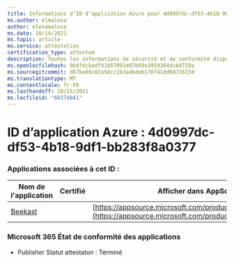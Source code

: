 ```yaml
---
title: Informations d’ID d’application Azure pour 4d0997dc-df53-4b18-9df1-bb283f8a0377
ms.author: elmalova
author: elenamalova
ms.date: 10/14/2021
ms.topic: article
ms.service: attestation
certification_type: attested
description: Toutes les informations de sécurité et de conformité disponibles pour 4d0997dc-df53-4b18-9df1-bb283f8a0377.
ms.openlocfilehash: 9b4fdcbadf91057091e87b69e3959364dc6d728a
ms.sourcegitcommit: d67be08c82a50cc263a4bdeb176f41dd60716159
ms.translationtype: MT
ms.contentlocale: fr-FR
ms.lasthandoff: 10/15/2021
ms.locfileid: "60374841"
---
```

# <a name="azure-app-id-4d0997dc-df53-4b18-9df1-bb283f8a0377"></a>ID d’application Azure : 4d0997dc-df53-4b18-9df1-bb283f8a0377


### <a name="apps-associated-with-this-id"></a>Applications associées à cet ID :
| **Nom de l'application** | **Certifié** | **Afficher dans AppSource** |
|--------------|---------------|-----------------------|
| [Beekast](https://docs.microsoft.com/microsoft-365-app-certification/forward/WA200001447) |  | [https://appsource.microsoft.com/product/office/WA200001447](https://appsource.microsoft.com/product/office/WA200001447) |

### <a name="microsoft-365-app-compliance-status"></a>Microsoft 365 État de conformité des applications
- Publisher Statut attestaton : Terminé
